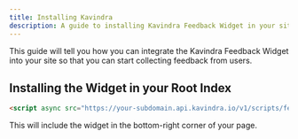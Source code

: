 ```yaml
---
title: Installing Kavindra
description: A guide to installing Kavindra Feedback Widget in your site.
---
```


This guide will tell you how you can integrate the Kavindra Feedback Widget
into your site so that you can start collecting feedback from users.

## Installing the Widget in your Root Index
```html
<script async src="https://your-subdomain.api.kavindra.io/v1/scripts/feedback-widget.js"></script>
```

This will include the widget in the bottom-right corner of your page.
